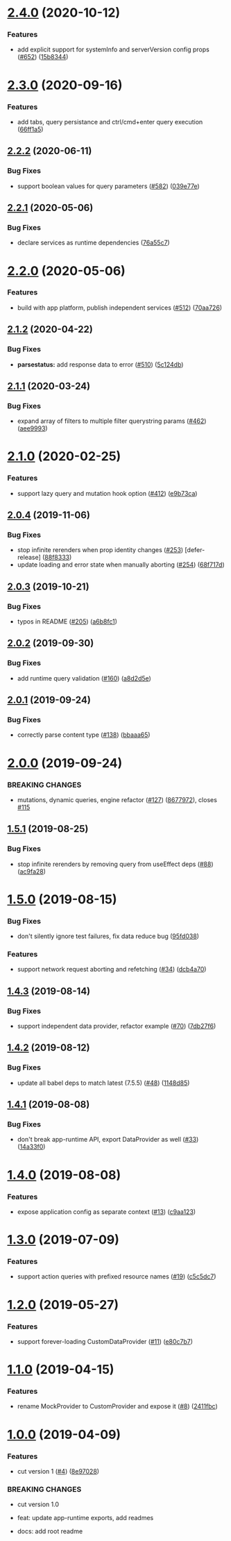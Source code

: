 # [2.4.0](https://github.com/dhis2/app-runtime/compare/v2.3.0...v2.4.0) (2020-10-12)


### Features

* add explicit support for systemInfo and serverVersion config props ([#652](https://github.com/dhis2/app-runtime/issues/652)) ([15b8344](https://github.com/dhis2/app-runtime/commit/15b8344b829d88552f0dae337c97f83a902585d1))

# [2.3.0](https://github.com/dhis2/app-runtime/compare/v2.2.2...v2.3.0) (2020-09-16)


### Features

* add tabs, query persistance and ctrl/cmd+enter query execution ([66ff1a5](https://github.com/dhis2/app-runtime/commit/66ff1a550fb10e79c2736549bca16c03df2fb59d))

## [2.2.2](https://github.com/dhis2/app-runtime/compare/v2.2.1...v2.2.2) (2020-06-11)


### Bug Fixes

* support boolean values for query parameters ([#582](https://github.com/dhis2/app-runtime/issues/582)) ([039e77e](https://github.com/dhis2/app-runtime/commit/039e77e60828257153653da4b21c2630734a22a2))

## [2.2.1](https://github.com/dhis2/app-runtime/compare/v2.2.0...v2.2.1) (2020-05-06)


### Bug Fixes

* declare services as runtime dependencies ([76a55c7](https://github.com/dhis2/app-runtime/commit/76a55c754f11d4a4088ca088575622549b0adebb))

# [2.2.0](https://github.com/dhis2/app-runtime/compare/v2.1.2...v2.2.0) (2020-05-06)


### Features

* build with app platform, publish independent services ([#512](https://github.com/dhis2/app-runtime/issues/512)) ([70aa726](https://github.com/dhis2/app-runtime/commit/70aa726d6ddf8c69b94b161dbbbd26c8a0fde089))

## [2.1.2](https://github.com/dhis2/app-runtime/compare/v2.1.1...v2.1.2) (2020-04-22)


### Bug Fixes

* **parsestatus:** add response data to error ([#510](https://github.com/dhis2/app-runtime/issues/510)) ([5c124db](https://github.com/dhis2/app-runtime/commit/5c124db595ae538dc515b246cd8910e16cdf2a8e))

## [2.1.1](https://github.com/dhis2/app-runtime/compare/v2.1.0...v2.1.1) (2020-03-24)


### Bug Fixes

* expand array of filters to multiple filter querystring params ([#462](https://github.com/dhis2/app-runtime/issues/462)) ([aee9993](https://github.com/dhis2/app-runtime/commit/aee9993086813ffe215ed7733b2de8f902d0bc9c))

# [2.1.0](https://github.com/dhis2/app-runtime/compare/v2.0.4...v2.1.0) (2020-02-25)


### Features

* support lazy query and mutation hook option ([#412](https://github.com/dhis2/app-runtime/issues/412)) ([e9b73ca](https://github.com/dhis2/app-runtime/commit/e9b73cac0afcb292454e8b50e5e4812d442f8950))

## [2.0.4](https://github.com/dhis2/app-runtime/compare/v2.0.3...v2.0.4) (2019-11-06)


### Bug Fixes

* stop infinite rerenders when prop identity changes ([#253](https://github.com/dhis2/app-runtime/issues/253)) [defer-release] ([88f8333](https://github.com/dhis2/app-runtime/commit/88f833300e4508f82e99d4d2d0d6e715b1e774fd))
* update loading and error state when manually aborting ([#254](https://github.com/dhis2/app-runtime/issues/254)) ([68f717d](https://github.com/dhis2/app-runtime/commit/68f717d51a7ec6ff01db0062a0b676a7000a9a2f))

## [2.0.3](https://github.com/dhis2/app-runtime/compare/v2.0.2...v2.0.3) (2019-10-21)


### Bug Fixes

* typos in README ([#205](https://github.com/dhis2/app-runtime/issues/205)) ([a6b8fc1](https://github.com/dhis2/app-runtime/commit/a6b8fc1c14970942a86cdb94ffc588ad49b814e8))

## [2.0.2](https://github.com/dhis2/app-runtime/compare/v2.0.1...v2.0.2) (2019-09-30)


### Bug Fixes

* add runtime query validation ([#160](https://github.com/dhis2/app-runtime/issues/160)) ([a8d2d5e](https://github.com/dhis2/app-runtime/commit/a8d2d5e))

## [2.0.1](https://github.com/dhis2/app-runtime/compare/v2.0.0...v2.0.1) (2019-09-24)


### Bug Fixes

* correctly parse content type ([#138](https://github.com/dhis2/app-runtime/issues/138)) ([bbaaa65](https://github.com/dhis2/app-runtime/commit/bbaaa65))

# [2.0.0](https://github.com/dhis2/app-runtime/compare/v1.5.1...v2.0.0) (2019-09-24)


### BREAKING CHANGES

* mutations, dynamic queries, engine refactor ([#127](https://github.com/dhis2/app-runtime/issues/127)) ([8677972](https://github.com/dhis2/app-runtime/commit/8677972)), closes [#115](https://github.com/dhis2/app-runtime/issues/115)

## [1.5.1](https://github.com/dhis2/app-runtime/compare/v1.5.0...v1.5.1) (2019-08-25)


### Bug Fixes

* stop infinite rerenders by removing query from useEffect deps ([#88](https://github.com/dhis2/app-runtime/issues/88)) ([ac9fa28](https://github.com/dhis2/app-runtime/commit/ac9fa28))

# [1.5.0](https://github.com/dhis2/app-runtime/compare/v1.4.3...v1.5.0) (2019-08-15)


### Bug Fixes

* don't silently ignore test failures, fix data reduce bug ([95fd038](https://github.com/dhis2/app-runtime/commit/95fd038))


### Features

* support network request aborting and refetching ([#34](https://github.com/dhis2/app-runtime/issues/34)) ([dcb4a70](https://github.com/dhis2/app-runtime/commit/dcb4a70))

## [1.4.3](https://github.com/dhis2/app-runtime/compare/v1.4.2...v1.4.3) (2019-08-14)


### Bug Fixes

* support independent data provider, refactor example ([#70](https://github.com/dhis2/app-runtime/issues/70)) ([7db27f6](https://github.com/dhis2/app-runtime/commit/7db27f6))

## [1.4.2](https://github.com/dhis2/app-runtime/compare/v1.4.1...v1.4.2) (2019-08-12)


### Bug Fixes

* update all babel deps to match latest (7.5.5) ([#48](https://github.com/dhis2/app-runtime/issues/48)) ([1148d85](https://github.com/dhis2/app-runtime/commit/1148d85))

## [1.4.1](https://github.com/dhis2/app-runtime/compare/v1.4.0...v1.4.1) (2019-08-08)


### Bug Fixes

* don't break app-runtime API, export DataProvider as well ([#33](https://github.com/dhis2/app-runtime/issues/33)) ([14a33f0](https://github.com/dhis2/app-runtime/commit/14a33f0))

# [1.4.0](https://github.com/dhis2/app-runtime/compare/v1.3.0...v1.4.0) (2019-08-08)


### Features

* expose application config as separate context ([#13](https://github.com/dhis2/app-runtime/issues/13)) ([c9aa123](https://github.com/dhis2/app-runtime/commit/c9aa123))

# [1.3.0](https://github.com/dhis2/app-runtime/compare/v1.2.0...v1.3.0) (2019-07-09)


### Features

* support action queries with prefixed resource names ([#19](https://github.com/dhis2/app-runtime/issues/19)) ([c5c5dc7](https://github.com/dhis2/app-runtime/commit/c5c5dc7))

# [1.2.0](https://github.com/dhis2/app-runtime/compare/v1.1.0...v1.2.0) (2019-05-27)


### Features

* support forever-loading CustomDataProvider ([#11](https://github.com/dhis2/app-runtime/issues/11)) ([e80c7b7](https://github.com/dhis2/app-runtime/commit/e80c7b7))

# [1.1.0](https://github.com/dhis2/app-runtime/compare/v1.0.0...v1.1.0) (2019-04-15)


### Features

* rename MockProvider to CustomProvider and expose it ([#8](https://github.com/dhis2/app-runtime/issues/8)) ([2411fbc](https://github.com/dhis2/app-runtime/commit/2411fbc))

# [1.0.0](https://github.com/dhis2/app-runtime/compare/v0.1.0...v1.0.0) (2019-04-09)


### Features

* cut version 1 ([#4](https://github.com/dhis2/app-runtime/issues/4)) ([8e97028](https://github.com/dhis2/app-runtime/commit/8e97028))


### BREAKING CHANGES

* cut version 1.0

* feat: update app-runtime exports, add readmes
* docs: add root readme
